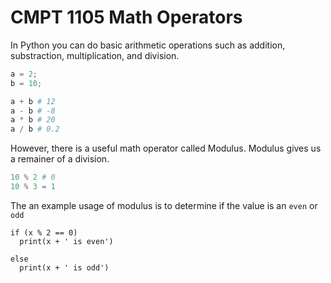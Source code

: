 # CMPT 1105 Math Operators

In Python you can do basic arithmetic operations such as addition, substraction, multiplication, and division.

```python
a = 2;
b = 10;

a + b # 12
a - b # -8
a * b # 20
a / b # 0.2
```

However, there is a useful math operator called Modulus. Modulus gives us a remainer of a division.

```python
10 % 2 # 0
10 % 3 = 1
```

The an example usage of modulus is to determine if the value is an `even` or `odd`

```
if (x % 2 == 0)
  print(x + ' is even')

else
  print(x + ' is odd')
```

